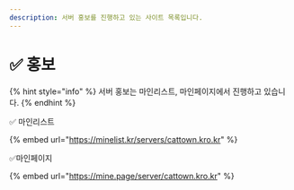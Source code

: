 ```yaml
---
description: 서버 홍보를 진행하고 있는 사이트 목록입니다.
---
```


# ✅ 홍보



{% hint style="info" %}
서버 홍보는 마인리스트, 마인페이지에서 진행하고 있습니다.&#x20;
{% endhint %}

✅ 마인리스트

{% embed url="https://minelist.kr/servers/cattown.kro.kr" %}

✅마인페이지&#x20;

{% embed url="https://mine.page/server/cattown.kro.kr" %}


